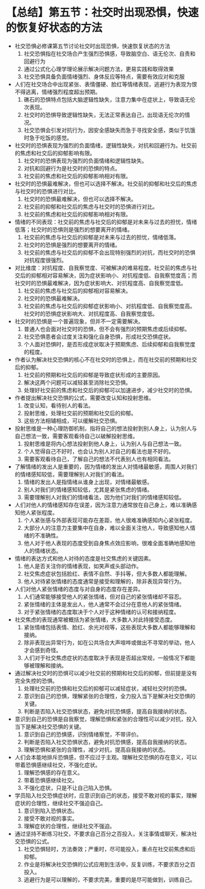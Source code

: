 # 【总结】第五节：社交时出现恐惧，快速的恢复好状态的方法

-   社交恐惧必修课第五节讨论社交时出现恐惧，快速恢复状态的方法
    1.  社交恐惧指在社交场合产生强烈恐惧感，导致脑空白、语无伦次、自责和回避行为
    2.  通过公式化心理学理论展示解决问题方法，更易实践和取得效果
    3.  社交恐惧具备负面情绪强烈、身体反应等特点，需要有效应对和克服
-   人们在社交场合中出现紧张、表情僵硬、脸红等情绪表现，逃避行为表现为恨不得逃离，情绪强烈程度超出预期。
    1.  礁石的恐惧特点包括大脑逻辑性缺失，注意力集中在症状上，导致语无伦次表现。
    2.  社交时的恐惧导致逻辑性缺失，无法正常表达自己，出现语无伦次的情况。
    3.  社交恐惧会引发对抗行为，因安全感缺失而急于寻找安全感，类似于饥饿时急于吃饭的感觉。
-   社交时的恐惧表现为强烈的负面情绪，逻辑性缺失，对抗和回避行为。社交前的焦虑和社交后的抑郁影响有限。
    1.  社交时的恐惧表现为强烈的负面情绪和逻辑性缺失。
    2.  对抗和回避行为是社交时的恐惧的特点。
    3.  社交前的焦虑和社交后的抑郁影响相对有限。
-   社交时的恐惧最难解决，但也可以选择不解决。社交前的抑郁和社交后的焦虑与社交时的恐惧进行对比。
    1.  社交时的恐惧最难解决，但也可以选择不解决。
    2.  社交前的抑郁和社交后的焦虑与社交时的恐惧进行对比。
    3.  社交前的焦虑和社交后的抑郁影响相对有限。
-   情绪的不同表现：社交前的焦虑与社交后的抑郁是对未来与过去的担忧，情绪低落；社交时的恐惧则是强烈的想要离开的情绪。
    1.  社交前的焦虑与社交后的抑郁是对未来与过去的担忧，情绪低落。
    2.  社交时的恐惧是强烈的想要离开的情绪。
    3.  社交前的焦虑与社交后的抑郁不会出现特别强烈的对抗，而社交时的恐惧对抗程度很强烈。
-   对比维度：对抗程度、自我察觉度、可被解决的难易程度。社交前的焦虑与社交后的抑郁相对容易解决，因为症状影响小、对抗程度低、自我察觉度高；而社交时的恐惧最难解决，因为症状影响大、对抗程度高、自我察觉度低。
    1.  社交前的焦虑与社交后的抑郁相对容易解决。
    2.  社交时的恐惧最难解决。
    3.  社交前的焦虑与社交后的抑郁症状影响小、对抗程度低、自我察觉度高。社交时的恐惧症状影响大、对抗程度高、自我察觉度低。
-   社交时的恐惧是一个普遍现象，但并不一定需要解决。
    1.  普通人也会面对社交时的恐惧，但不会有强烈的预期焦虑或后续抑郁。
    2.  社交恐惧患者会过度关注和强化自身恐惧，形成社交恐惧症状。
    3.  个人面对恐惧时，是否形成症状取决于预期焦虑、后续抑郁和自我察觉度的程度。
-   作者认为解决社交恐惧的核心不在社交时的恐惧上，而在社交前的预期和社交后的抑郁。
    1.  社交前的预期和社交后的抑郁是导致症状形成的主要原因。
    2.  解决这两个问题可以减轻甚至消除社交恐惧。
    3.  处理好社交前的焦虑和社交后的抑郁可以加速进步，减少社交时的恐惧。
-   作者提出解决社交恐惧的公式，需要改变认知和投射思维。
    1.  改变认知，看待别人的看法。
    2.  投射思维，处理社交前的预期和社交后的抑郁。
    3.  这些方法相辅相成，可以缓解社交恐惧。
-   投射思维是一种心理防御机制，指将自己的想法投射到别人身上，认为别人与自己想法一致，需要客观看待自己以破解投射思维。
    1.  投射思维是将内心想法投射到他人身上，认为别人与自己想法一致。
    2.  个人觉得自己不好时，也会认为别人对自己的看法也是不好的。
    3.  需要客观看待自己，了解自己的想法不代表别人也有相同看法。
-   了解情绪的发出人是重要的，因为情绪的发出人对情绪最敏感，周围人对我们的情绪感知较低，需要理解别人对我们的看法。
    1.  情绪的发出人是指情绪从谁身上出现，对情绪最敏感。
    2.  别人对我们的情绪感知较低，尤其是紧张焦虑的情绪。
    3.  需要理解别人对我们的情绪看法，因为他们对我们的情绪感知较低。
-   人们对他人的情绪感知存在误差，因为注意力通常放在自己身上，难以准确感知他人紧张程度。
    1.  个人紧张感与外部表现可能存在差距，他人很难准确感知内心紧张程度。
    2.  大部分人的注意力主要集中在自身，难以全面关注他人，导致感知他人情绪的不准确性。
    3.  他人对于他人表现的态度受到自身焦点效应影响，很难全面准确地感知他人的情绪状态。
-   情绪的表达方式和他人对待的态度是社交焦虑的关键因素。
    1.  他人是否关注你的情绪表现，如笑声或头部动作。
    2.  社交焦虑症状包括脸红、表情不自然、手抖等，但大多数人都能理解。
    3.  他人对待紧张情绪的态度通常是接受和理解的，除非表现异常行为。
-   人们对他人紧张情绪的态度与对自身的态度存在差异。
    1.  人们通常能够接受他人的紧张情绪，但对自己的紧张情绪却不容忍。
    2.  紧张情绪的主体是发出人，他人通常不会过分在意他人的紧张情绪。
    3.  对于紧张情绪的态度取决于个人对于这种情绪的认可和接纳程度。
-   社交焦虑的表现通常被概括为紧张情绪，大多数人对此持接受态度。
    1.  紧张情绪包括表情、脸红、余光对视等，这些表现大多数人都能够理解和接纳。
    2.  除非表现出异常行为，如在公共场合大声喧哗或做出不寻常的举动，他人才会感到奇怪。
    3.  人们对于社交焦虑症状的态度取决于表现是否超出常规，一般情况下都能够被理解和接纳。
-   通过解决社交时的恐惧可以减少社交前的预期和社交后的抑郁，但前提是没有完全失控的恐惧。
    1.  处理社交前的恐惧和社交后的抑郁可以减轻症状，减轻社交时的恐惧。
    2.  意识到自己的恐惧，理解紧张的合理性，全力投入当下是解决社交恐惧的关键。
    3.  判断是否陷入社交恐惧状态，避免对抗恐惧感，提高自我接纳的状态。
-   意识到自己的恐惧是自我察觉，理解恐惧和紧张的合理性可以减少对抗，投入当下是解决社交恐惧的关键。
    1.  意识到自己的恐惧感，识别情绪察觉，不带评价。
    2.  判断是否陷入社交恐惧状态，避免对抗恐惧感，提高自我接纳的状态。
    3.  理解恐惧和紧张的合理性，减少对抗，提高自我接纳的状态。
-   人们会本能地排斥恐惧感，但不应过于主观。理解社交恐惧的存在意义，可以带着恐惧感继续社交，不强化症状。
    1.  理解恐惧感的存在意义。
    2.  带着恐惧感继续社交。
    3.  不强化症状，只是不让自己陷入恐惧。
-   学员陷入社交恐惧症状时，应意识到自己的状态，接受不敢对视的事实，理解症状的合理性，继续社交不强迫自己。
    1.  意识到陷入恐惧状态。
    2.  接受不敢对视的事实。
    3.  理解症状的合理性，继续社交不强迫。
-   通过坚持不断练习社交，不要求自己百分之百投入，关注事情或聊天，解决社交恐惧的公式。
    1.  社交恐惧轻时，方法奏效；严重时，尽可能投入，重点在社交前焦虑和后抑郁。
    2.  作业是将解决社交恐惧的公式应用到生活中，反复训练，不要求百分之百投入。
    3.  逃避行为是可以理解的，不要求完美，重要的是尽可能做到，训练自己。